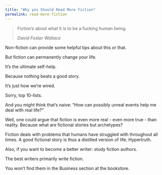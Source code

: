 ```yaml
---
title: "Why you Should Read More Fiction"
permalink: read-more-fiction
---
```


> Fiction’s about what it is to be a fucking human being.
> 
> <cite>David Foster Wallace</cite>

Non-fiction can provide some helpful tips about this or that.

But fiction can permanently change your life.

It’s the ultimate self-help.

Because nothing beats a good story.

It’s just how we’re wired.

Sorry, top 10-lists.

And you might think that’s naive: “How can possibly unreal events help me deal with real life?”

Well, one could argue that fiction is even more real - even more true - than reality. Because what are fictional stories but archetypes?

Fiction deals with problems that humans have struggled with throughout all times. A good fictional story is thus a distilled version of life. Hypertruth.

Also, if you want to become a better writer: study fiction authors.

The best writers primarily write fiction.

You won’t find them in the Business section at the bookstore.
